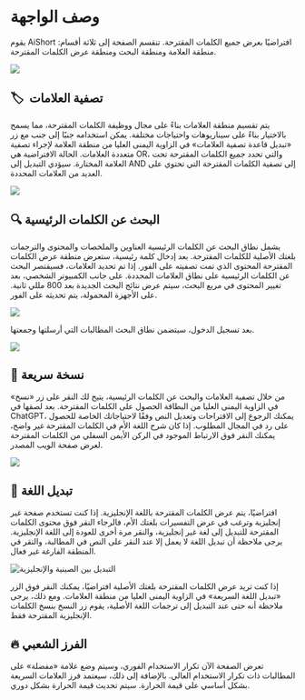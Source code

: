 # وصف الواجهة

يقوم AiShort افتراضيًا بعرض جميع الكلمات المقترحة. تنقسم الصفحة إلى ثلاثة أقسام: منطقة العلامة ومنطقة البحث ومنطقة عرض الكلمات المقترحة.

![](https://img.newzone.top/2023-06-05-20-44-19.png?imageMogr2/format/webp)

## 🏷 ︎ تصفية العلامات

يتم تقسيم منطقة العلامات بناءً على مجال ووظيفة الكلمات المقترحة، مما يسمح بالاختيار بناءً على سيناريوهات واحتياجات مختلفة. يمكن استخدامه جنبًا إلى جنب مع زر «تبديل قاعدة تصفية العلامات» في الزاوية اليمنى العليا من منطقة العلامة لإجراء تصفية متعددة العلامات. الحالة الافتراضية هي OR، والتي تحدد جميع الكلمات المقترحة تحت العلامة المختارة. سيؤدي التبديل إلى AND إلى تصفية الكلمات المقترحة التي تحتوي على العديد من العلامات المحددة.

![](https://img.newzone.top/2023-06-05-20-50-19.png?imageMogr2/format/webp)

## 🔍 البحث عن الكلمات الرئيسية

يشمل نطاق البحث عن الكلمات الرئيسية العناوين والملخصات والمحتوى والترجمات بلغتك الأصلية للكلمات المقترحة. بعد إدخال كلمة رئيسية، ستعرض منطقة عرض الكلمات المقترحة المحتوى الذي تمت تصفيته على الفور. إذا تم تحديد العلامات، فسيقتصر البحث عن الكلمات الرئيسية على نطاق العلامات المحددة. على جانب الكمبيوتر الشخصي، بعد تغيير المحتوى في مربع البحث، سيتم عرض نتائج البحث الجديدة بعد 800 مللي ثانية. على الأجهزة المحمولة، يتم تحديثه على الفور.

![](https://img.newzone.top/2023-06-05-20-58-07.png?imageMogr2/format/webp)

بعد تسجيل الدخول، سيتضمن نطاق البحث المطالبات التي أرسلتها وجمعتها.

![](https://img.newzone.top/2024-08-12-20-38-27.png?imageMogr2/format/webp)

## 🔬 نسخة سريعة

من خلال تصفية العلامات والبحث عن الكلمات الرئيسية، يتيح لك النقر على زر «نسخ» في الزاوية اليمنى العليا من البطاقة الحصول على الكلمات المقترحة. بعد لصقها في ChatGPT، يمكنك الرجوع إلى الاقتراحات وتعديل النص وفقًا لاحتياجاتك الخاصة للحصول على رد في المجال المطلوب. إذا كان شرح اللغة الأم في الكلمات المقترحة غير واضح، يمكنك النقر فوق الارتباط الموجود في الركن الأيمن السفلي من الكلمات المقترحة لعرض صفحة الويب المصدر.

![](https://img.newzone.top/2023-06-11-17-14-07.png?imageMogr2/format/webp)

## 💬 تبديل اللغة

افتراضيًا، يتم عرض الكلمات المقترحة باللغة الإنجليزية. إذا كنت تستخدم صفحة غير إنجليزية وترغب في عرض التفسيرات بلغتك الأم، فالرجاء النقر فوق محتوى الكلمات المقترحة للتبديل إلى لغة غير إنجليزية، والنقر مرة أخرى للعودة إلى اللغة الإنجليزية. يرجى ملاحظة أن تبديل اللغة لا يعمل إلا عند النقر على النص في المطالبة، والنقر في المنطقة الفارغة غير فعال.

![التبديل بين الصينية والإنجليزية](http://img.newzone.top/chatgptshortcut_encn.gif)

إذا كنت تريد عرض الكلمات المقترحة بلغتك الأصلية افتراضيًا، يمكنك النقر فوق الزر «تبديل اللغة السريعة» في الزاوية اليمنى العليا من منطقة العلامات. ومع ذلك، يرجى ملاحظة أنه حتى عند التبديل إلى ترجمات اللغة الأصلية، يقوم زر النسخ بنسخ الكلمات الإنجليزية المقترحة فقط.

## 🔥 الفرز الشعبي

تعرض الصفحة الآن تكرار الاستخدام الفوري، وسيتم وضع علامة «مفضلة» على المطالبات ذات تكرار الاستخدام العالي. بالإضافة إلى ذلك، سيعتمد فرز العلامات السريعة بشكل أساسي على قيمة الحرارة. سيتم تحديث قيمة الحرارة بشكل دوري.
